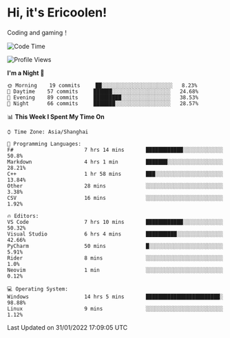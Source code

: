 # Hi, it's Ericoolen!
Coding and gaming！

<!--START_SECTION:waka-->
![Code Time](http://img.shields.io/badge/Code%20Time-166%20hrs%2020%20mins-blue)

![Profile Views](http://img.shields.io/badge/Profile%20Views-0-blue)

**I'm a Night 🦉** 

```text
🌞 Morning    19 commits     ██░░░░░░░░░░░░░░░░░░░░░░░   8.23% 
🌆 Daytime    57 commits     ██████░░░░░░░░░░░░░░░░░░░   24.68% 
🌃 Evening    89 commits     █████████░░░░░░░░░░░░░░░░   38.53% 
🌙 Night      66 commits     ███████░░░░░░░░░░░░░░░░░░   28.57%

```


📊 **This Week I Spent My Time On** 

```text
⌚︎ Time Zone: Asia/Shanghai

💬 Programming Languages: 
F#                       7 hrs 14 mins       ████████████░░░░░░░░░░░░░   50.8% 
Markdown                 4 hrs 1 min         ███████░░░░░░░░░░░░░░░░░░   28.21% 
C++                      1 hr 58 mins        ███░░░░░░░░░░░░░░░░░░░░░░   13.84% 
Other                    28 mins             ░░░░░░░░░░░░░░░░░░░░░░░░░   3.38% 
CSV                      16 mins             ░░░░░░░░░░░░░░░░░░░░░░░░░   1.92%

🔥 Editors: 
VS Code                  7 hrs 10 mins       ████████████░░░░░░░░░░░░░   50.32% 
Visual Studio            6 hrs 4 mins        ██████████░░░░░░░░░░░░░░░   42.66% 
PyCharm                  50 mins             █░░░░░░░░░░░░░░░░░░░░░░░░   5.91% 
Rider                    8 mins              ░░░░░░░░░░░░░░░░░░░░░░░░░   1.0% 
Neovim                   1 min               ░░░░░░░░░░░░░░░░░░░░░░░░░   0.12%

💻 Operating System: 
Windows                  14 hrs 5 mins       ████████████████████████░   98.88% 
Linux                    9 mins              ░░░░░░░░░░░░░░░░░░░░░░░░░   1.12%

```


 Last Updated on 31/01/2022 17:09:05 UTC
<!--END_SECTION:waka-->

